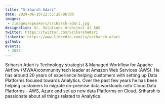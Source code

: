 ```yaml
---
title: "Sriharsh Adari"
date: 2024-06-10T22:55:28-06:00
images: 
 - /images/speakers/sriharsh-adari.jpg
designation: Sr. Solutions Architect at AWS
twitter: https://twitter.com/SriharshAdari
linkedin: https://www.linkedin.com/in/sriharsh-adari
github: 
events:
 - 2024
---
```


Sriharsh Adari is Technology strategist & Managed Workflow for Apache Airflow (MWAA)community  tech leader at Amazon Web Services (AWS). He has around 20 years of experience helping customers with setting up Data Platforms focused towards Analytics. Over the past few years he has been helping customers to migrate on-premise data workloads onto Cloud Data Platforms - AWS, Azure and set up new data Platforms on Cloud. Sriharsh is passionate about all things related to Analytics


